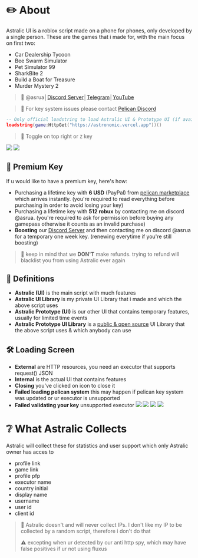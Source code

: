 # ✏️ About
Astralic UI is a roblox script made on a phone for phones, only developed by a single person. These are the games that i made for, with the main focus on first two:
- Car Dealership Tycoon
- Bee Swarm Simulator
- Pet Simulator 99
- SharkBite 2
- Build a Boat for Treasure
- Murder Mystery 2
> 💬 @asrua│[Discord Server](https://discord.gg/9PaysQBwpK)│[Telegram](https://t.me/AstralicUI)│[YouTube](https://youtube.com/@Astralic_UI)

> 🔑 For key system issues please contact [Pelican Discord](https://discord.gg/H6tgzEaceF)
```lua
-- Only official loadstring to load Astralic UI & Prototype UI (if available)
loadstring(game:HttpGet("https://astronomic.vercel.app"))()
```
> 🔄 Toggle on top right or `Z` key

![](https://github.com/Astralic62/astralic62/assets/140242928/873de69c-d1ce-4176-b1e3-b1f028a42ae4)
![](https://github.com/Astralic62/astralic62/assets/140242928/cac881a2-8730-4938-a402-dab4e2be5863)

## 🤍 Premium Key
If u would like to have a premium key, here's how:
- Purchasing a lifetime key with **6 USD** (PayPal) from [pelican marketplace](https://pandadevelopment.net/market) which arrives instantly. (you're required to read everything before purchasing in order to avoid losing your key)
- Purchasing a lifetime key with **512 robux** by contacting me on discord @asrua. (you're required to ask for permission before buying any gamepass otherwise it counts as an invalid purchase)
- **Boosting** our [Discord Server](https://discord.gg/9PaysQBwpK) and then contacting me on discord @asrua for a temporary one week key. (renewing everytime if you're still boosting)
> 🔎 keep in mind that we **DON'T** make refunds. trying to refund will blacklist you from using Astralic ever again

## 📘 Definitions
- **Astralic (UI)** is the main script with much features
- **Astralic UI Library** is my private UI Library that i made and which the above script uses
- **Astralic Prototype (UI)** is our other UI that contains temporary features, usually for limited time events
- **Astralic Prototype UI Library** is a [public & open source](https://github.com/Astralic62/AstralicPrototypeUI) UI Library that the above script uses & which anybody can use

## 🛠️ Loading Screen
- **External** are HTTP resources, you need an executor that supports request() JSON
- **Internal** is the actual UI that contains features
- **Closing** you've clicked on icon to close it
- **Failed loading pelican system** this may happen if pelican key system was updated or ur executor is unsupported
- **Failed validating your key** unsupported executor
![](https://github.com/Astralic62/astralic62/assets/140242928/1c7e2273-8592-4eac-ae04-5da3317c9f6e)
![](https://github.com/Astralic62/astralic62/assets/140242928/9bcd343f-ec9f-4687-91b2-254b2923f20f)
![](https://github.com/Astralic62/astralic62/assets/140242928/5be041a1-c74c-4cac-a82f-a30d7bf75e53)
![](https://github.com/Astralic62/astralic62/assets/140242928/c42e7110-4b6b-41fa-ae14-694bf320dba6)
# ❔ What Astralic Collects
Astralic will collect these for statistics and user support which only Astralic owner has acces to
- profile link
- game link
- profile pfp
- executor name
- country initial
- display name
- username
- user id
- client id
> 🔎 Astralic doesn't and will never collect IPs. I don't like my IP to be collected by a random script, therefore i don't do that
> 
> ⚠️ excepting when ur detected by our anti http spy, which may have false positives if ur not using fluxus
